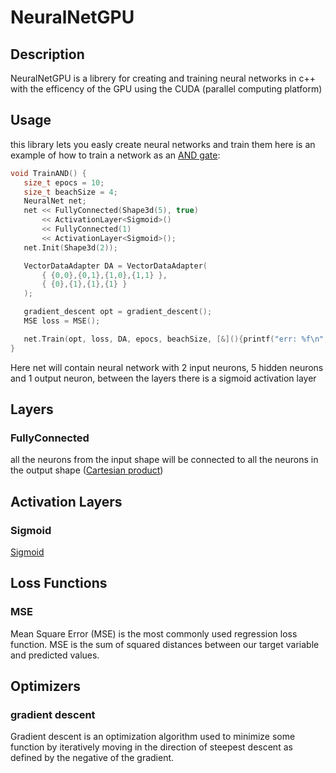 # NeuralNetGPU

## Description
NeuralNetGPU is a librery for creating and training neural networks in c++
 with the efficency of the GPU using the CUDA (parallel computing platform)
 
 ## Usage
 this library lets you easly create neural networks and train them
 here is an example of how to train a network as an [AND gate](https://en.wikipedia.org/wiki/AND_gate):
 
 ```c++
 void TrainAND() {
    size_t epocs = 10;
    size_t beachSize = 4;
    NeuralNet net;
    net << FullyConnected(Shape3d(5), true)
        << ActivationLayer<Sigmoid>()
        << FullyConnected(1)
        << ActivationLayer<Sigmoid>();
    net.Init(Shape3d(2));

    VectorDataAdapter DA = VectorDataAdapter(
        { {0,0},{0,1},{1,0},{1,1} },
        { {0},{1},{1},{1} }
    );

    gradient_descent opt = gradient_descent();
    MSE loss = MSE();

    net.Train(opt, loss, DA, epocs, beachSize, [&](){printf("err: %f\n", net.batchError);},[](){});
}
 ```
 Here net will contain neural network with 2 input neurons, 5 hidden neurons and 1 output neuron,
 between the layers there is a sigmoid activation layer
 
 ## Layers
 ### FullyConnected
 all the neurons from the input shape will be connected to all the neurons in the output shape ([Cartesian product](https://he.wikipedia.org/wiki/%D7%9E%D7%9B%D7%A4%D7%9C%D7%94_%D7%A7%D7%A8%D7%98%D7%96%D7%99%D7%AA))
 ## Activation Layers
 ### Sigmoid
 [Sigmoid](https://miro.medium.com/max/1280/1*sOtpVYq2Msjxz51XMn1QSA.png)
 ## Loss Functions
 ### MSE
 Mean Square Error (MSE) is the most commonly used regression loss function.
 MSE is the sum of squared distances between our target variable and predicted values.
 
 ## Optimizers
 ### gradient descent
 Gradient descent is an optimization algorithm used to minimize some function by iteratively 
 moving in the direction of steepest descent as defined by the negative of the gradient. 
 
 
